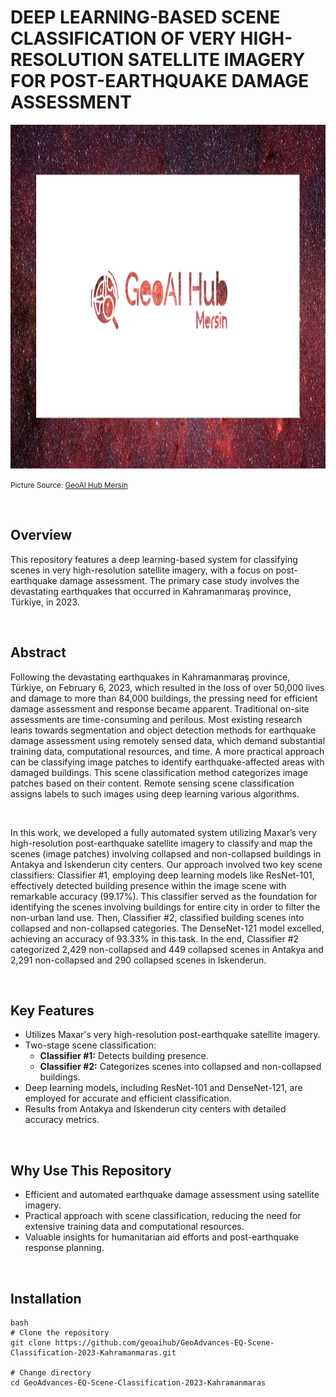 # DEEP LEARNING-BASED SCENE CLASSIFICATION OF VERY HIGH-RESOLUTION SATELLITE IMAGERY FOR POST-EARTHQUAKE DAMAGE ASSESSMENT

<img  src="https://raw.githubusercontent.com/geoaihub/geoaihub/main/assets/geoaihubmersin.png"  height=550  width=1000  alt="https://www.pexels.com/"/>  

<small>Picture Source: <a  href="https://github.com/geoaihub">GeoAI Hub Mersin</a></small>

<br>

## Overview

This repository features a deep learning-based system for classifying scenes in very high-resolution satellite imagery, with a focus on post-earthquake damage assessment. The primary case study involves the devastating earthquakes that occurred in Kahramanmaraş province, Türkiye, in 2023.

<br>

## Abstract

Following the devastating earthquakes in Kahramanmaraş province, Türkiye, on February 6, 2023, which resulted in the loss of over 50,000 lives and damage to more than 84,000 buildings, the pressing need for efficient damage assessment and response became apparent. Traditional on-site assessments are time-consuming and perilous. Most existing research leans towards segmentation and object detection methods for earthquake damage assessment using remotely sensed data, which demand substantial training data, computational resources, and time. A more practical approach can be classifying image patches to identify earthquake-affected areas with damaged buildings. This scene classification method categorizes image patches based on their content. Remote sensing scene classification assigns labels to such images using deep learning various algorithms.

<br>

In this work, we developed a fully automated system utilizing Maxar’s very high-resolution post-earthquake satellite imagery to classify and map the scenes (image patches) involving collapsed and non-collapsed buildings in Antakya and Iskenderun city centers. Our approach involved two key scene classifiers: Classifier #1, employing deep learning models like ResNet-101, effectively detected building presence within the image scene with remarkable accuracy (99.17%). This classifier served as the foundation for identifying the scenes involving buildings for entire city in order to filter the non-urban land use. Then, Classifier #2, classified building scenes into collapsed and non-collapsed categories. The DenseNet-121 model excelled, achieving an accuracy of 93.33% in this task. In the end, Classifier #2 categorized 2,429 non-collapsed and 449 collapsed scenes in Antakya and 2,291 non-collapsed and 290 collapsed scenes in Iskenderun.

<br>

## Key Features

- Utilizes Maxar's very high-resolution post-earthquake satellite imagery.
- Two-stage scene classification:
  - **Classifier #1:** Detects building presence.
  - **Classifier #2:** Categorizes scenes into collapsed and non-collapsed buildings.
- Deep learning models, including ResNet-101 and DenseNet-121, are employed for accurate and efficient classification.
- Results from Antakya and Iskenderun city centers with detailed accuracy metrics.

<br>

## Why Use This Repository

- Efficient and automated earthquake damage assessment using satellite imagery.
- Practical approach with scene classification, reducing the need for extensive training data and computational resources.
- Valuable insights for humanitarian aid efforts and post-earthquake response planning.

<br>

## Installation

    bash
    # Clone the repository
    git clone https://github.com/geoaihub/GeoAdvances-EQ-Scene-Classification-2023-Kahramanmaras.git
    
    # Change directory
    cd GeoAdvances-EQ-Scene-Classification-2023-Kahramanmaras

